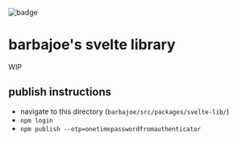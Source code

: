 ![badge](https://img.shields.io/endpoint?url=https://gist.githubusercontent.com/barbacoa08/0549c337c501b3d5d709f55341796e15/raw/jest-coverage-comment__main.json)

# barbajoe's svelte library

WIP

## publish instructions

- navigate to this directory (`barbajoe/src/packages/svelte-lib/`)
- `npm login`
- `npm publish --otp=onetimepasswordfromauthenticator`
